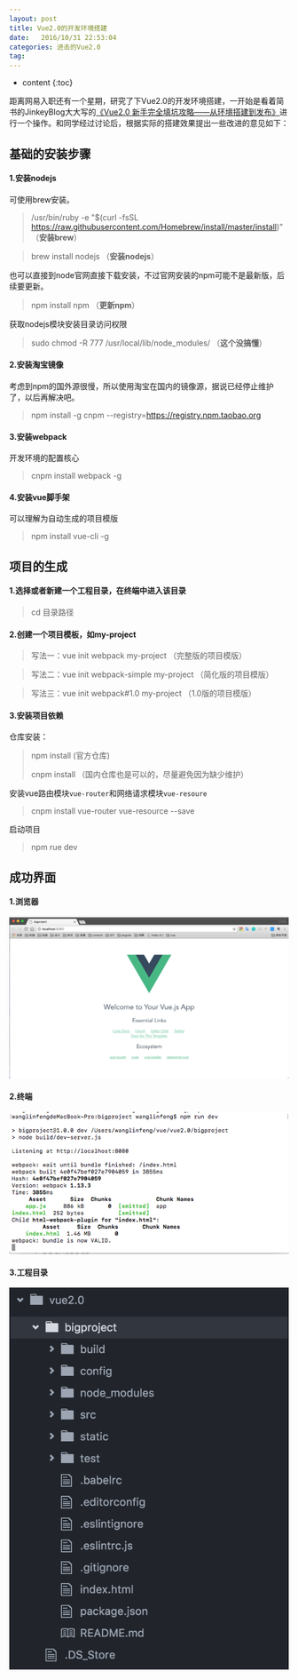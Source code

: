 ```yaml
---
layout: post
title: Vue2.0的开发环境搭建
date:   2016/10/31 22:53:04  
categories: 进击的Vue2.0
tag:
---
```


* content
{:toc}

距离网易入职还有一个星期，研究了下Vue2.0的开发环境搭建，一开始是看着简书的JinkeyBlog大大写的[《Vue2.0 新手完全填坑攻略——从环境搭建到发布》](http://www.jianshu.com/p/5ba253651c3b?utm_campaign=haruki&utm_content=note&utm_medium=reader_share&utm_source=weixin)进行一个操作。和同学经过讨论后，根据实际的搭建效果提出一些改进的意见如下：

## 基础的安装步骤

#### 1.安装nodejs

可使用brew安装。

> /usr/bin/ruby -e "$(curl -fsSL https://raw.githubusercontent.com/Homebrew/install/master/install)"    （**安装brew**）

> brew install nodejs    （**安装nodejs**）

也可以直接到node官网直接下载安装，不过官网安装的npm可能不是最新版，后续要更新。

> npm install npm    （**更新npm**）

获取nodejs模块安装目录访问权限

> sudo chmod -R 777 /usr/local/lib/node_modules/    （**这个没搞懂**）

#### 2.安装淘宝镜像

考虑到npm的国外源很慢，所以使用淘宝在国内的镜像源，据说已经停止维护了，以后再解决吧。

> npm install -g cnpm --registry=https://registry.npm.taobao.org

#### 3.安装webpack

开发环境的配置核心

> cnpm install webpack -g

#### 4.安装vue脚手架

可以理解为自动生成的项目模版

> npm install vue-cli -g

## 项目的生成

#### 1.选择或者新建一个工程目录，在终端中进入该目录

> cd 目录路径

#### 2.创建一个项目模板，如my-project

> 写法一：vue init webpack my-project  （完整版的项目模版）

> 写法二：vue init webpack-simple my-project  （简化版的项目模版）

> 写法三：vue init webpack#1.0 my-project  （1.0版的项目模版）

#### 3.安装项目依赖

仓库安装：

> npm install  (官方仓库)
>
> cnpm install   （国内仓库也是可以的，尽量避免因为缺少维护）

安装vue路由模块`vue-router`和网络请求模块`vue-resoure`

> cnpm install vue-router vue-resource --save

启动项目

> npm rue dev

## 成功界面

#### 1.浏览器
![vue-page](/styles/images/2016-10-31-vue-start/vue-page.png)

#### 2.终端
![vue-zd](/styles/images/2016-10-31-vue-start/vue-zd.png)

#### 3.工程目录
![vue-menu](/styles/images/2016-10-31-vue-start/vue-menu.png)
